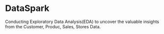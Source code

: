 # **DataSpark**
Conducting Exploratory Data Analysis(EDA) to uncover the valuable insights from the Customer, Produc, Sales, Stores Data.

